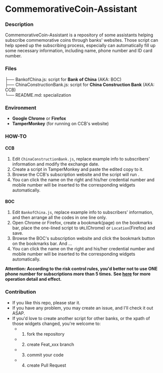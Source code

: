 



# CommemorativeCoin-Assistant


### Description

CommemorativeCoin-Assistant is a repository of some assistants helping subscribe commemorative coins through banks' websites. Those script can help speed up the subscribing process, especially can automatically fill up some necessary information, including name, phone number and ID card number.


### Files 


├── BankofChina.js: script for **Bank of China** (AKA: BOC)  
├── ChinaConstructionBank.js: script for **China Construction Bank** (AKA: CCB)  
└── README.md: specialization  



### Environment

- **Google Chrome** or **Firefox**
- **TamperMonkey** (for running on CCB's website)

### HOW-TO

#### CCB

1. Edit `ChinaConstructionBank.js`, replace example info to subscribers' information and modify the exchange date.  
2. Create a script in TamperMonkey and paste the edited copy to it.  
3. Browse the CCB's subscription website and the script will run .  
4. You can click the name on the right and his/her credential number and mobile number will be inserted to the corresponding widgets automatically.  

#### BOC

1. Edit `BankofChina.js`, replace example info to subscribers' information, and then arrange all the codes in one line only.  
2. Open Chrome or Firefox, create a bookmark(page) on the bookmarks bar, place the one-lined script to `URL`(Chrome) or `Location`(Firefox) and save.  
3. Browse the BOC's subscription website and click the bookmark button on the bookmarks bar. And ...  
4. You can click the name on the right and his/her credential number and mobile number will be inserted to the corresponding widgets automatically.

**Attention: According to the risk control rules, you'd better not to use ONE phone number for subscriptions more than 5 times.**
**See [here](https://kn0wh0.github.io/2019/12/21/%E7%BA%AA%E5%BF%B5%E5%B8%81%E9%A2%84%E7%BA%A6%E8%BE%85%E5%8A%A9%E8%84%9A%E6%9C%AC/) for more operation detail and effect.**

### Contribution
- If you like this repo, please star it.
- If you have any problem, you may create an issue, and I'll check it out ASAP.
- If you'd love to create another script for other banks, or the xpath of those widgets changed, you're welcome to:
  - 1. fork the repository
  - 2. create Feat_xxx branch
  - 3.  commit your code
  - 4.  create Pull Request





